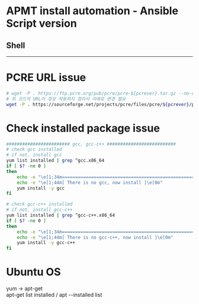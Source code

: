 # APMT install automation - Ansible Script version  
## Shell  

---

# PCRE URL issue  

```sh
# wget -P . https://ftp.pcre.org/pub/pcre/pcre-${pcrever}.tar.gz --no-check-certificate
# 위 코드의 URL이 정상 작동하지 않아서 아래로 변경 필요
wget -P . https://sourceforge.net/projects/pcre/files/pcre/${pcrever}/pcre-${pcrever}.tar.gz --no-check-certificate
```


# Check installed package issue

```sh
######################## gcc, gcc-c++ ##########################
# check gcc installed
# if not, install gcc
yum list installed | grep ^gcc.x86_64
if [ $? -ne 0 ]
then
    echo -e "\e[1;34m=======================================================\e[0m"
    echo -e "\e[1;44m[ There is no gcc, now install ]\e[0m"
    yum install -y gcc
fi

# check gcc-c++ installed
# if not, install gcc-c++
yum list installed | grep ^gcc-c++.x86_64
if [ $? -ne 0 ]
then
    echo -e "\e[1;34m=======================================================\e[0m"
    echo -e "\e[1;44m[ There is no gcc-c++, now install ]\e[0m"
    yum install -y gcc-c++
fi
```



# Ubuntu OS

yum -> apt-get  
apt-get list installed / apt --installed list